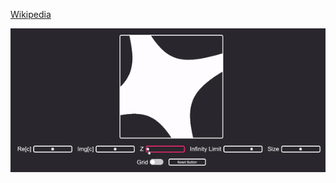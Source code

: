 
[Wikipedia](https://youtu.be/jsYwFizhncE)

[![mandelbrot-set gif](/mandelbrot.gif)](https://nonvegan.github.io/mandelbrot-set/)
